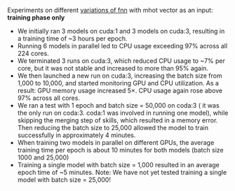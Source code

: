 Experiments on different [variations of fnn](https://docs.google.com/spreadsheets/d/1jt4Pvdz58qs0LyAnSjYr0MTpzy5ZfNonw5bBtfbIvKY/edit?gid=212563191#gid=212563191) with mhot vector as an input:
**training phase only**
- We initially ran 3 models on cuda:1 and 3 models on cuda:3, resulting in a training time of ~3 hours per epoch.
- Running 6 models in parallel led to CPU usage exceeding 97% across all 224 cores.
- We terminated 3 runs on cuda:3, which reduced CPU usage to ~7% per core, but it was not stable and increased to more than 95% again.
- We then launched a new run on cuda:3, increasing the batch size from 1,000 to 10,000, and started monitoring GPU and CPU utilization.
As a result:
    GPU memory usage increased 5×.
    CPU usage again rose above 97% across all cores.
- We ran a test with 1 epoch and batch size = 50,000 on coda:3 ( it was the only run on coda:3. coda:1 was involved in running one model), while skipping the merging step of skills, which resulted in a memory error. Then reducing the batch size to 25,000 allowed the model to train successfully in approximately 4 minutes.
- When training two models in parallel on different GPUs, the average training time per epoch is about 10 minutes for both models (batch size 1000 and 25,000)
- Training a single model with batch size = 1,000 resulted in an average epoch time of ~5 minutes.
Note: We have not yet tested training a single model with batch size = 25,000!

